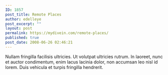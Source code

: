 ```yaml
---
ID: 1857
post_title: Remote Places
author: edelleye
post_excerpt: ""
layout: post
permalink: https://mydivein.com/remote-places/
published: true
post_date: 2008-06-26 02:46:21
---
```

Nullam fringilla facilisis ultricies. Ut volutpat ultricies rutrum. In laoreet, nunc et auctor condimentum, enim lacus lacinia dolor, non accumsan leo nisl id lorem. Duis vehicula et turpis fringilla hendrerit.